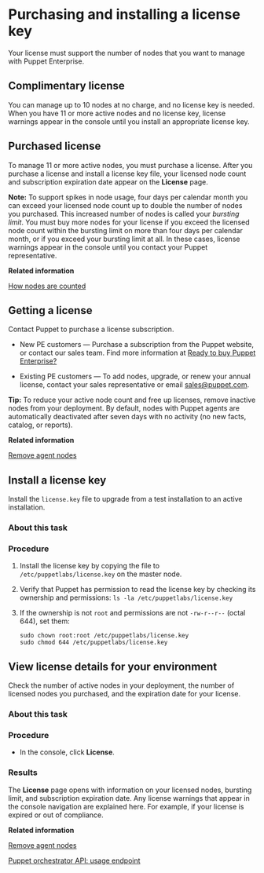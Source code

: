 # Purchasing and installing a license key

Your license must support the number of nodes that you want to manage with Puppet Enterprise.

## Complimentary license

You can manage up to 10 nodes at no charge, and no license key is needed. When you have 11 or more active nodes and no license key, license warnings appear in the console until you install an appropriate license key.

## Purchased license

To manage 11 or more active nodes, you must purchase a license. After you purchase a license and install a license key file, your licensed node count and subscription expiration date appear on the **License** page.

**Note:** To support spikes in node usage, four days per calendar month you can exceed your licensed node count up to double the number of nodes you purchased. This increased number of nodes is called your *bursting limit*. You must buy more nodes for your license if you exceed the licensed node count within the bursting limit on more than four days per calendar month, or if you exceed your bursting limit at all. In these cases, license warnings appear in the console until you contact your Puppet representative.

**Related information**  


[How nodes are counted](node_count.md)

## Getting a license

Contact Puppet to purchase a license subscription.

-   New PE customers — Purchase a subscription from the Puppet website, or contact our sales team. Find more information at [Ready to buy Puppet Enterprise?](https://buy.puppet.com/)

-   Existing PE customers — To add nodes, upgrade, or renew your annual license, contact your sales representative or email sales@puppet.com.


**Tip:** To reduce your active node count and free up licenses, remove inactive nodes from your deployment. By default, nodes with Puppet agents are automatically deactivated after seven days with no activity \(no new facts, catalog, or reports\).

**Related information**  


[Remove agent nodes](adding_and_removing_nodes.md#)

## Install a license key

Install the `license.key` file to upgrade from a test installation to an active installation.

### About this task

### Procedure

1.  Install the license key by copying the file to `/etc/puppetlabs/license.key` on the master node.

2.  Verify that Puppet has permission to read the license key by checking its ownership and permissions: `ls -la /etc/puppetlabs/license.key`

3.  If the ownership is not `root` and permissions are not `-rw-r--r--` \(octal 644\), set them:

    ```
    sudo chown root:root /etc/puppetlabs/license.key
    sudo chmod 644 /etc/puppetlabs/license.key
    ```


## View license details for your environment

Check the number of active nodes in your deployment, the number of licensed nodes you purchased, and the expiration date for your license.

### About this task

### Procedure

-   In the console, click **License**.


### Results

The **License** page opens with information on your licensed nodes, bursting limit, and subscription expiration date. Any license warnings that appear in the console navigation are explained here. For example, if your license is expired or out of compliance.

**Related information**  


[Remove agent nodes](adding_and_removing_nodes.md#)

[Puppet orchestrator API: usage endpoint](orchestrator_api_usage_endpoint.md#)

